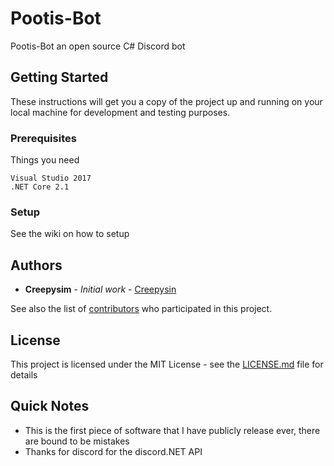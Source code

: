 # Pootis-Bot

Pootis-Bot an open source C# Discord bot

## Getting Started

These instructions will get you a copy of the project up and running on your local machine for development and testing purposes.

### Prerequisites

Things you need

```
Visual Studio 2017
.NET Core 2.1
```

### Setup

See the wiki on how to setup

## Authors

* **Creepysim** - *Initial work* - [Creepysin](https://github.com/CreepysinStudios)

See also the list of [contributors](https://github.com/your/project/contributors) who participated in this project.

## License

This project is licensed under the MIT License - see the [LICENSE.md](LICENSE.md) file for details

## Quick Notes

* This is the first piece of software that I have publicly release ever, there are bound to be mistakes
* Thanks for discord for the discord.NET API
